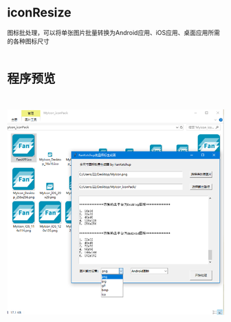 # iconResize
 图标批处理，可以将单张图片批量转换为Android应用、iOS应用、桌面应用所需的各种图标尺寸<br/>
 <br/>
 # 程序预览
 <br/> <br/>
![alt text](https://github.com/FerryYoungFan/iconResize/blob/master/screenshot.png)
<br/><br/>
